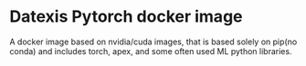 # Datexis Pytorch docker image

A docker image based on nvidia/cuda images, that is based solely on pip(no conda) and includes torch, apex, and some often used ML python libraries.
